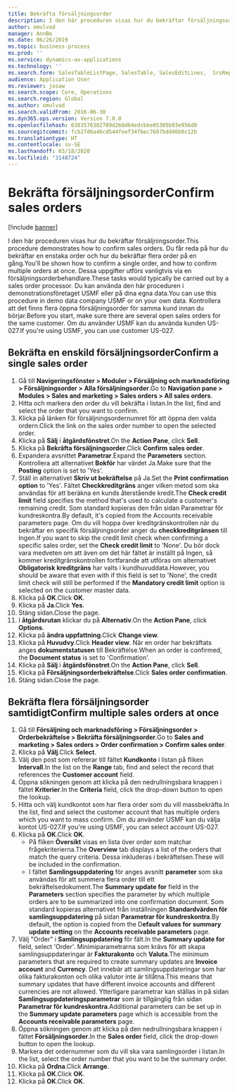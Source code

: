 ```yaml
---
title: Bekräfta försäljningsorder
description: I den här proceduren visas hur du bekräftar försäljningsorder.
author: omulvad
manager: AnnBe
ms.date: 06/26/2019
ms.topic: business-process
ms.prod: ''
ms.service: dynamics-ax-applications
ms.technology: ''
ms.search.form: SalesTableListPage, SalesTable, SalesEditLines,  SrsReportViewerForm, CustConfirmJournal, SysQueryForm, SysQueryFieldLookUp, SysLookup, SalesParmIdLookup
audience: Application User
ms.reviewer: josaw
ms.search.scope: Core, Operations
ms.search.region: Global
ms.author: omulvad
ms.search.validFrom: 2016-06-30
ms.dyn365.ops.version: Version 7.0.0
ms.openlocfilehash: 6383576302789d268d64edcbbe05305b03e956d0
ms.sourcegitcommit: fcb27d6a46cd544feef34f6ec7607bdd46b0c12b
ms.translationtype: HT
ms.contentlocale: sv-SE
ms.lasthandoff: 03/18/2020
ms.locfileid: "3148724"
---
```

# <a name="confirm-sales-orders"></a><span data-ttu-id="2b906-103">Bekräfta försäljningsorder</span><span class="sxs-lookup"><span data-stu-id="2b906-103">Confirm sales orders</span></span>

[!include [banner](../../includes/banner.md)]

<span data-ttu-id="2b906-104">I den här proceduren visas hur du bekräftar försäljningsorder.</span><span class="sxs-lookup"><span data-stu-id="2b906-104">This procedure demonstrates how to confirm sales orders.</span></span> <span data-ttu-id="2b906-105">Du får reda på hur du bekräftar en enstaka order och hur du bekräftar flera order på en gång.</span><span class="sxs-lookup"><span data-stu-id="2b906-105">You'll be shown how to confirm a single order, and how to confirm multiple orders at once.</span></span> <span data-ttu-id="2b906-106">Dessa uppgifter utförs vanligtvis via en försäljningsorderbehandlare.</span><span class="sxs-lookup"><span data-stu-id="2b906-106">These tasks would typically be carried out by a sales order processor.</span></span> <span data-ttu-id="2b906-107">Du kan använda den här proceduren i demonstrationsföretaget USMF eller på dina egna data.</span><span class="sxs-lookup"><span data-stu-id="2b906-107">You can use this procedure in demo data company USMF or on your own data.</span></span> <span data-ttu-id="2b906-108">Kontrollera att det finns flera öppna försäljningsorder för samma kund innan du börjar.</span><span class="sxs-lookup"><span data-stu-id="2b906-108">Before you start, make sure there are several open sales orders for the same customer.</span></span> <span data-ttu-id="2b906-109">Om du använder USMF kan du använda kunden US-027.</span><span class="sxs-lookup"><span data-stu-id="2b906-109">If you're using USMF, you can use customer US-027.</span></span>


## <a name="confirm-a-single-sales-order"></a><span data-ttu-id="2b906-110">Bekräfta en enskild försäljningsorder</span><span class="sxs-lookup"><span data-stu-id="2b906-110">Confirm a single sales order</span></span>
1. <span data-ttu-id="2b906-111">Gå till **Navigeringsfönster > Moduler > Försäljning och marknadsföring > Försäljningsorder > Alla försäljningsorder**.</span><span class="sxs-lookup"><span data-stu-id="2b906-111">Go to **Navigation pane > Modules > Sales and marketing > Sales orders > All sales orders**.</span></span>
2. <span data-ttu-id="2b906-112">Hitta och markera den order du vill bekräfta i listan.</span><span class="sxs-lookup"><span data-stu-id="2b906-112">In the list, find and select the order that you want to confirm.</span></span>
3. <span data-ttu-id="2b906-113">Klicka på länken för försäljningsordernumret för att öppna den valda ordern.</span><span class="sxs-lookup"><span data-stu-id="2b906-113">Click the link on the sales order number to open the selected order.</span></span>
4. <span data-ttu-id="2b906-114">Klicka på **Sälj** i **åtgärdsfönstret**.</span><span class="sxs-lookup"><span data-stu-id="2b906-114">On the **Action Pane**, click **Sell**.</span></span>
5. <span data-ttu-id="2b906-115">Klicka på **Bekräfta försäljningsorder**.</span><span class="sxs-lookup"><span data-stu-id="2b906-115">Click **Confirm sales order**.</span></span>
6. <span data-ttu-id="2b906-116">Expandera avsnittet **Parametrar**.</span><span class="sxs-lookup"><span data-stu-id="2b906-116">Expand the **Parameters** section.</span></span> <span data-ttu-id="2b906-117">Kontrollera att alternativet **Bokför** har värdet Ja.</span><span class="sxs-lookup"><span data-stu-id="2b906-117">Make sure that the **Posting** option is set to 'Yes'.</span></span>  
7. <span data-ttu-id="2b906-118">Ställ in alternativet **Skriv ut bekräftelse** på Ja.</span><span class="sxs-lookup"><span data-stu-id="2b906-118">Set the **Print confirmation option** to 'Yes'.</span></span> <span data-ttu-id="2b906-119">Fältet **Checkkreditgräns** anger vilken metod som ska användas för att beräkna en kunds återstående kredit.</span><span class="sxs-lookup"><span data-stu-id="2b906-119">The **Check credit limit** field specifies the method that's used to calculate a customer's remaining credit.</span></span> <span data-ttu-id="2b906-120">Som standard kopieras den från sidan Parametrar för kundreskontra.</span><span class="sxs-lookup"><span data-stu-id="2b906-120">By default, it's copied from the Accounts receivable parameters page.</span></span> <span data-ttu-id="2b906-121">Om du vill hoppa över kreditgränskontrollen när du bekräftar en specifik försäljningsorder anger du **checkkreditgränsen** till Ingen.</span><span class="sxs-lookup"><span data-stu-id="2b906-121">If you want to skip the credit limit check when confirming a specific sales order, set the **Check credit limit** to 'None'.</span></span> <span data-ttu-id="2b906-122">Du bör dock vara medveten om att även om det här fältet är inställt på Ingen, så kommer kreditgränskontrollen fortfarande att utföras om alternativet **Obligatorisk kreditgräns** har valts i kundhuvuddata.</span><span class="sxs-lookup"><span data-stu-id="2b906-122">However, you should be aware that even with if this field is set to 'None', the credit limit check will still be performed if the **Mandatory credit limit** option is selected on the customer master data.</span></span> 
8. <span data-ttu-id="2b906-123">Klicka på **OK**.</span><span class="sxs-lookup"><span data-stu-id="2b906-123">Click **OK**.</span></span>
9. <span data-ttu-id="2b906-124">Klicka på **Ja**.</span><span class="sxs-lookup"><span data-stu-id="2b906-124">Click **Yes**.</span></span>
10. <span data-ttu-id="2b906-125">Stäng sidan.</span><span class="sxs-lookup"><span data-stu-id="2b906-125">Close the page.</span></span>
11. <span data-ttu-id="2b906-126">I **åtgärdsrutan** klickar du på **Alternativ**.</span><span class="sxs-lookup"><span data-stu-id="2b906-126">On the **Action Pane**, click **Options**.</span></span>
12. <span data-ttu-id="2b906-127">Klicka på **ändra uppfattning**.</span><span class="sxs-lookup"><span data-stu-id="2b906-127">Click **Change view**.</span></span>
13. <span data-ttu-id="2b906-128">Klicka på **Huvudvy**.</span><span class="sxs-lookup"><span data-stu-id="2b906-128">Click **Header view**.</span></span> <span data-ttu-id="2b906-129">När en order har bekräftats anges **dokumentstatusen** till Bekräftelse.</span><span class="sxs-lookup"><span data-stu-id="2b906-129">When an order is confirmed, the **Document status** is set to 'Confirmation'.</span></span> 
14. <span data-ttu-id="2b906-130">Klicka på **Sälj** i **åtgärdsfönstret**.</span><span class="sxs-lookup"><span data-stu-id="2b906-130">On the **Action Pane**, click **Sell**.</span></span>
15. <span data-ttu-id="2b906-131">Klicka på **Försäljningsorderbekräftelse**.</span><span class="sxs-lookup"><span data-stu-id="2b906-131">Click **Sales order confirmation**.</span></span>
16. <span data-ttu-id="2b906-132">Stäng sidan.</span><span class="sxs-lookup"><span data-stu-id="2b906-132">Close the page.</span></span>

## <a name="confirm-multiple-sales-orders-at-once"></a><span data-ttu-id="2b906-133">Bekräfta flera försäljningsorder samtidigt</span><span class="sxs-lookup"><span data-stu-id="2b906-133">Confirm multiple sales orders at once</span></span>
1. <span data-ttu-id="2b906-134">Gå till **Försäljning och marknadsföring > Försäljningsorder > Orderbekräftelse > Bekräfta försäljningsorder**.</span><span class="sxs-lookup"><span data-stu-id="2b906-134">Go to **Sales and marketing > Sales orders > Order confirmation > Confirm sales order**.</span></span>
2. <span data-ttu-id="2b906-135">Klicka på **Välj**.</span><span class="sxs-lookup"><span data-stu-id="2b906-135">Click **Select**.</span></span>
3. <span data-ttu-id="2b906-136">Välj den post som refererar till fältet **Kundkonto** i listan på fliken **Intervall**.</span><span class="sxs-lookup"><span data-stu-id="2b906-136">In the list on the **Range** tab, find and select the record that references the **Customer account** field.</span></span>
4. <span data-ttu-id="2b906-137">Öppna sökningen genom att klicka på den nedrullningsbara knappen i fältet **Kriterier**.</span><span class="sxs-lookup"><span data-stu-id="2b906-137">In the **Criteria** field, click the drop-down button to open the lookup.</span></span>
5. <span data-ttu-id="2b906-138">Hitta och välj kundkontot som har flera order som du vill massbekräfta.</span><span class="sxs-lookup"><span data-stu-id="2b906-138">In the list, find and select the customer account that has multiple orders which you want to mass confirm.</span></span> <span data-ttu-id="2b906-139">Om du använder USMF kan du välja kontot US-027.</span><span class="sxs-lookup"><span data-stu-id="2b906-139">If you're using USMF, you can select account US-027.</span></span>  
6. <span data-ttu-id="2b906-140">Klicka på **OK**.</span><span class="sxs-lookup"><span data-stu-id="2b906-140">Click **OK**.</span></span>
    - <span data-ttu-id="2b906-141">På fliken **Översikt** visas en lista över order som matchar frågekriterierna.</span><span class="sxs-lookup"><span data-stu-id="2b906-141">The **Overview** tab displays a list of the orders that match the query criteria.</span></span> <span data-ttu-id="2b906-142">Dessa inkluderas i bekräftelsen.</span><span class="sxs-lookup"><span data-stu-id="2b906-142">These will be included in the confirmation.</span></span>  
    - <span data-ttu-id="2b906-143">I fältet **Samlingsuppdatering** för anges avsnitt **parameter** som ska användas för att summera flera order till ett bekräftelsedokument.</span><span class="sxs-lookup"><span data-stu-id="2b906-143">The **Summary update for** field in the **Parameters** section specifies the parameter by which multiple orders are to be summarized into one confirmation document.</span></span> <span data-ttu-id="2b906-144">Som standard kopieras alternativet från inställningen **Standardvärden för samlingsuppdatering** på sidan **Parametrar för kundreskontra**.</span><span class="sxs-lookup"><span data-stu-id="2b906-144">By default, the option is copied from the D**efault values for summary update setting** on the **Accounts receivable parameters** page.</span></span>  
7. <span data-ttu-id="2b906-145">Välj "Order" i **Samlingsuppdatering** för fält.</span><span class="sxs-lookup"><span data-stu-id="2b906-145">In the **Summary update for** field, select 'Order'.</span></span> <span data-ttu-id="2b906-146">Minimiparametrarna som krävs för att skapa samlingsuppdateringar är **Fakturakonto** och **Valuta**.</span><span class="sxs-lookup"><span data-stu-id="2b906-146">The minimum parameters that are required to create summary updates are **Invoice account** and **Currency**.</span></span> <span data-ttu-id="2b906-147">Det innebär att samlingsuppdateringar som har olika fakturakonton och olika valutor inte är tillåtna.</span><span class="sxs-lookup"><span data-stu-id="2b906-147">This means that summary updates that have different invoice accounts and different currencies are not allowed.</span></span> <span data-ttu-id="2b906-148">Ytterligare parametrar kan ställas in på sidan **Samlingsuppdateringsparametrar** som är tillgänglig från sidan **Parametrar för kundreskontra**.</span><span class="sxs-lookup"><span data-stu-id="2b906-148">Additional parameters can be set up in the **Summary update parameters** page which is accessible from the **Accounts receivable parameters** page.</span></span> 
8. <span data-ttu-id="2b906-149">Öppna sökningen genom att klicka på den nedrullningsbara knappen i fältet **Försäljningsorder**.</span><span class="sxs-lookup"><span data-stu-id="2b906-149">In the **Sales order** field, click the drop-down button to open the lookup.</span></span>
9. <span data-ttu-id="2b906-150">Markera det ordernummer som du vill ska vara samlingsorder i listan.</span><span class="sxs-lookup"><span data-stu-id="2b906-150">In the list, select the order number that you want to be the summary order.</span></span>
10. <span data-ttu-id="2b906-151">Klicka på **Ordna**.</span><span class="sxs-lookup"><span data-stu-id="2b906-151">Click **Arrange**.</span></span>
11. <span data-ttu-id="2b906-152">Klicka på **OK**.</span><span class="sxs-lookup"><span data-stu-id="2b906-152">Click **OK**.</span></span>
12. <span data-ttu-id="2b906-153">Klicka på **OK**.</span><span class="sxs-lookup"><span data-stu-id="2b906-153">Click **OK**.</span></span>

